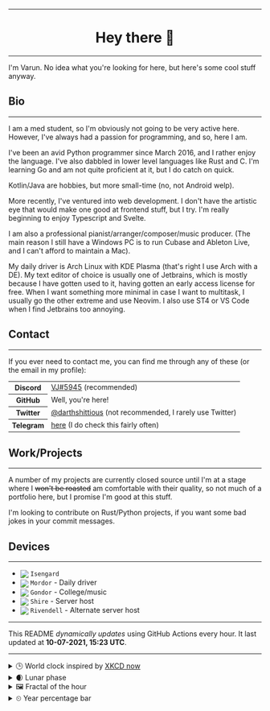 ***

<h1 align="center">
Hey there 👋
</h1>

***

I'm Varun. No idea what you're looking for here, but here's some cool stuff anyway.

<h2>
Bio
</h2>

***

I am a med student, so I'm obviously not going to be very active here. However, I've always had a passion for programming, and so, here I am.

I've been an avid Python programmer since March 2016, and I rather enjoy the language. I've also dabbled in lower level languages like Rust and C.
I'm learning Go and am not quite proficient at it, but I do catch on quick.

Kotlin/Java are hobbies, but more small-time (no, not Android welp).

More recently, I've ventured into web development. I don't have the artistic eye that would make one good at frontend stuff, but I try.
I'm really beginning to enjoy Typescript and Svelte.

I am also a professional pianist/arranger/composer/music producer. (The main reason I still have a Windows PC is to run Cubase and Ableton Live, and I can't afford to maintain a Mac). 

My daily driver is Arch Linux with KDE Plasma (that's right I use Arch with a DE). My text editor of choice is usually one of Jetbrains, which is mostly because I have gotten used to it, having gotten an early access license for free.
When I want something more minimal in case I want to multitask, I usually go the other extreme and use Neovim. I also use ST4 or VS Code when I find Jetbrains too annoying.

<h2>
Contact
</h2>

***
If you ever need to contact me, you can find me through any of these (or the email in my profile):

<table>
<tr>
<th>
<strong>Discord</strong>
</th>
<td>
<a href="https://discord.com/users/411166117084528640">VJ#5945</a> (recommended)
</td>
</tr>
<tr>
<th>GitHub</th>
<td>Well, you're here!</td>
</tr>
<tr>
<th>Twitter</th>
<td><a href="https://twitter.com/darthshittious">@darthshittious</a> (not recommended, I rarely use Twitter)</td>
</tr>
<tr>
<th>Telegram</th>
<td><a href="https://t.me/extremely_slim_shady">here</a> (I do check this fairly often)</td></tr>
</table>

<h2>Work/Projects</h2>

***
A number of my projects are currently closed source until I'm at a stage where I
~~won't be roasted~~ am comfortable with their quality, so not much of a portfolio here,
but I promise I'm good at this stuff.

I'm looking to contribute on Rust/Python projects, if you want some bad jokes in your commit messages.

<h2>Devices</h2>

***

<!-- Styles are ignored in README rendering on GitHub profile but work on GitHub Pages -->
- <img src="https://api.iconify.design/simple-icons:android.svg?color=%2330d780" width="18" style="vertical-align: middle"> `Isengard`
- <img src="https://api.iconify.design/simple-icons:archlinux.svg?color=%23168eca" width="18" style="vertical-align: middle"> `Mordor` - Daily driver
- <img src="https://api.iconify.design/simple-icons:windows.svg?color=%2300a8e8" width="18" style="vertical-align: middle"> `Gondor` - College/music
- <img src="https://api.iconify.design/simple-icons:ubuntu.svg?color=%23d64613" width="18" style="vertical-align: middle"> `Shire` - Server host
- <img src="https://api.iconify.design/simple-icons:ubuntu.svg?color=%23d64613" width="18" style="vertical-align: middle"> `Rivendell` - Alternate server host

***

This README *dynamically updates* using GitHub Actions every hour.
It last updated at **10-07-2021, 15:23 UTC**.

***

<details>
<summary>🕒 World clock inspired by <a href="https://xkcd.com/now">XKCD now</a></summary>

> <img src="generated/now.png" width="512">

</details>
<details>
<summary>🌒 Lunar phase</summary>

The moon is approximately 6.27% through its phase (Waxing Crescent).

</details>
<details>
<summary>&#x1f5bc; Fractal of the hour</summary>

> <img src="generated/fractal.png" width="512">

</details>
<details>
<summary>&#x23f2; Year percentage bar</summary>
<pre><code>2021 [██████████▁▁▁▁▁▁▁▁▁▁] 52.23%</code></pre>
</details>
